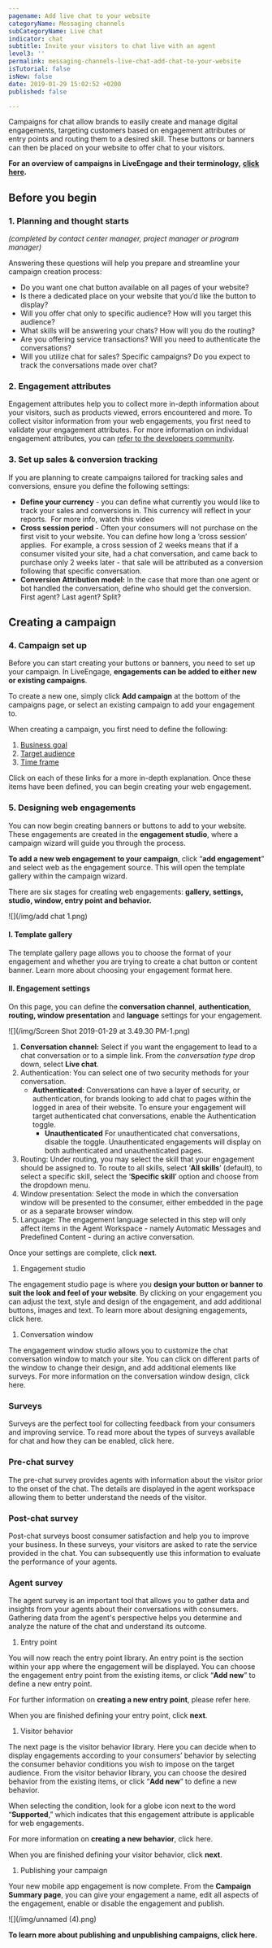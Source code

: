 ```yaml
---
pagename: Add live chat to your website
categoryName: Messaging channels
subCategoryName: Live chat
indicator: chat
subtitle: Invite your visitors to chat live with an agent
level3: ''
permalink: messaging-channels-live-chat-add-chat-to-your-website
isTutorial: false
isNew: false
date: 2019-01-29 15:02:52 +0200
published: false

---
```

Campaigns for chat allow brands to easily create and manage digital engagements, targeting customers based on engagement attributes or entry points and routing them to a desired skill. These buttons or banners can then be placed on your website to offer chat to your visitors.

**For an overview of campaigns in LiveEngage and their terminology,** [**click here**]()**.**

## Before you begin

### 1. Planning and thought starts

_(completed by contact center manager, project manager or program manager)_

Answering these questions will help you prepare and streamline your campaign creation process:

* Do you want one chat button available on all pages of your website?
* Is there a dedicated place on your website that you’d like the button to display?
* Will you offer chat only to specific audience? How will you target this audience?
* What skills will be answering your chats? How will you do the routing?
* Are you offering service transactions? Will you need to authenticate the conversations?
* Will you utilize chat for sales? Specific campaigns? Do you expect to track the conversations made over chat?

### 2. Engagement attributes

Engagement attributes help you to collect more in-depth information about your visitors, such as products viewed, errors encountered and more. To collect visitor information from your web engagements, you first need to validate your engagement attributes. For more information on individual engagement attributes, you can [refer to the developers community]().

### 3. Set up sales & conversion tracking

If you are planning to create campaigns tailored for tracking sales and conversions, ensure you define the following settings:

* **Define your currency** - you can define what currently you would like to track your sales and conversions in. This currency will reflect in your reports.  For more info, watch this video
* **Cross session period** - Often your consumers will not purchase on the first visit to your website. You can define how long a ‘cross session’ applies.  For example, a cross session of 2 weeks means that if a consumer visited your site, had a chat conversation, and came back to purchase only 2 weeks later - that sale will be attributed as a conversion following that specific conversation.
* **Conversion Attribution model:** In the case that more than one agent or bot handled the conversation, define who should get the conversion. First agent? Last agent? Split?

## Creating a campaign

### 4. Campaign set up

Before you can start creating your buttons or banners, you need to set up your campaign. In LiveEngage, **engagements can be added to either new or existing campaigns**.

To create a new one, simply click **Add campaign** at the bottom of the campaigns page, or select an existing campaign to add your engagement to.

When creating a campaign, you first need to define the following:

1. [Business goal]()
2. [Target audience]()
3. [Time frame]()

Click on each of these links for a more in-depth explanation. Once these items have been defined, you can begin creating your web engagement.

### 5. Designing web engagements

You can now begin creating banners or buttons to add to your website. These engagements are created in the **engagement studio**, where a campaign wizard will guide you through the process.

**To add a new web engagement to your campaign**, click “**add engagement**” and select web as the engagement source. This will open the template gallery within the campaign wizard.

There are six stages for creating web engagements: **gallery, settings, studio, window, entry point and behavior.**

![](/img/add chat 1.png)

#### I. Template gallery

The template gallery page allows you to choose the format of your engagement and whether you are trying to create a chat button or content banner. Learn more about choosing your engagement format here.

#### II. Engagement settings

On this page, you can define the **conversation channel**, **authentication**, **routing, window presentation** and **language** settings for your engagement.

![](/img/Screen Shot 2019-01-29 at 3.49.30 PM-1.png)

  1. **Conversation channel:** Select if you want the engagement to lead to a chat conversation or to a simple link. From the _conversation type_ drop down, select **Live chat**.
  2. Authentication: You can select one of two security methods for your conversation.
      * **Authenticated**: Conversations can have a layer of security, or authentication, for brands looking to add chat to pages within the logged in area of their website. To ensure your engagement will target authenticated chat conversations, enable the Authentication toggle.
          * **Unauthenticated** For unauthenticated chat conversations, disable the toggle. Unauthenticated engagements will display on both authenticated and unauthenticated pages.
  3. Routing: Under routing, you may select the skill that your engagement should be assigned to. To route to all skills, select ‘**All skills**’ (default), to select a specific skill, select the ‘**Specific skill**’ option and choose from the dropdown menu.
  4. Window presentation: Select the mode in which the conversation window will be presented to the consumer, either embedded in the page or as a separate browser window.
  5. Language: The engagement language selected in this step will only affect items in the Agent Workspace - namely Automatic Messages and Predefined Content - during an active conversation.

Once your settings are complete, click **next**.

1. Engagement studio

The engagement studio page is where you **design your button or banner to suit the look and feel of your website**. By clicking on your engagement you can adjust the text, style and design of the engagement, and add additional buttons, images and text. To learn more about designing engagements, click here.

1. Conversation window

The engagement window studio allows you to customize the chat conversation window to match your site. You can click on different parts of the window to change their design, and add additional elements like surveys. For more information on the conversation window design, click here.

### **Surveys**

Surveys are the perfect tool for collecting feedback from your consumers and improving service. To read more about the types of surveys available for chat and how they can be enabled, click here.

### Pre-chat survey

The pre-chat survey provides agents with information about the visitor prior to the onset of the chat. The details are displayed in the agent workspace allowing them to better understand the needs of the visitor.

### Post-chat survey

Post-chat surveys boost consumer satisfaction and help you to improve your business. In these surveys, your visitors are asked to rate the service provided in the chat. You can subsequently use this information to evaluate the performance of your agents.

### Agent survey

The agent survey is an important tool that allows you to gather data and insights from your agents about their conversations with consumers. Gathering data from the agent's perspective helps you determine and analyze the nature of the chat and understand its outcome.

1. Entry point

You will now reach the entry point library. An entry point is the section within your app where the engagement will be displayed. You can choose the engagement entry point from the existing items, or click “**Add new**” to define a new entry point.

For further information on **creating a new entry point**, please refer here.

When you are finished defining your entry point, click **next**.

1. Visitor behavior

The next page is the visitor behavior library. Here you can decide when to display engagements according to your consumers’ behavior by selecting the consumer behavior conditions you wish to impose on the target audience. From the visitor behavior library, you can choose the desired behavior from the existing items, or click “**Add new**” to define a new behavior.

When selecting the condition, look for a globe icon next to the word “**Supported**,” which indicates that this engagement attribute is applicable for web engagements.

For more information on **creating a new behavior**, click here.

When you are finished defining your visitor behavior, click **next**.

1. Publishing your campaign

Your new mobile app engagement is now complete. From the **Campaign Summary page**, you can give your engagement a name, edit all aspects of the engagement, enable or disable the engagement and publish.

![](/img/unnamed (4).png)

**To learn more about publishing and unpublishing campaigns, click here.**